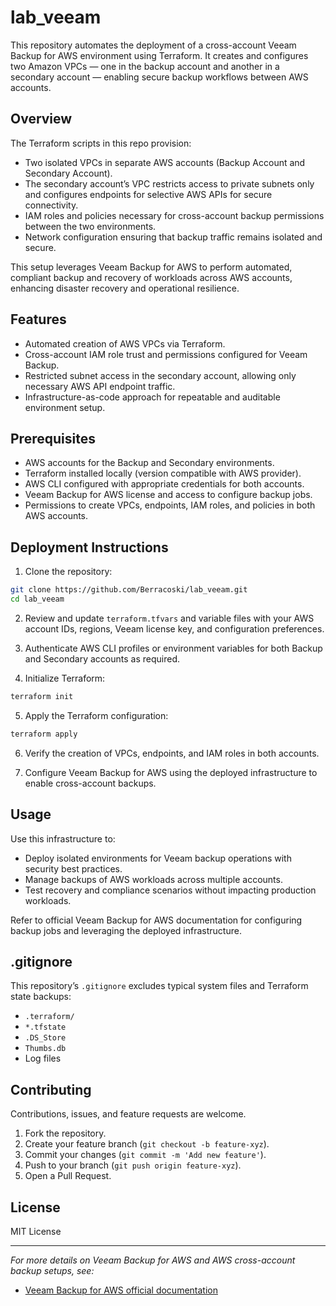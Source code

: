 # lab_veeam

This repository automates the deployment of a cross-account Veeam Backup for AWS environment using Terraform. It creates and configures two Amazon VPCs — one in the backup account and another in a secondary account — enabling secure backup workflows between AWS accounts.

## Overview

The Terraform scripts in this repo provision:

- Two isolated VPCs in separate AWS accounts (Backup Account and Secondary Account).
- The secondary account’s VPC restricts access to private subnets only and configures endpoints for selective AWS APIs for secure connectivity.
- IAM roles and policies necessary for cross-account backup permissions between the two environments.
- Network configuration ensuring that backup traffic remains isolated and secure.

This setup leverages Veeam Backup for AWS to perform automated, compliant backup and recovery of workloads across AWS accounts, enhancing disaster recovery and operational resilience.

## Features

- Automated creation of AWS VPCs via Terraform.
- Cross-account IAM role trust and permissions configured for Veeam Backup.
- Restricted subnet access in the secondary account, allowing only necessary AWS API endpoint traffic.
- Infrastructure-as-code approach for repeatable and auditable environment setup.

## Prerequisites

- AWS accounts for the Backup and Secondary environments.
- Terraform installed locally (version compatible with AWS provider).
- AWS CLI configured with appropriate credentials for both accounts.
- Veeam Backup for AWS license and access to configure backup jobs.
- Permissions to create VPCs, endpoints, IAM roles, and policies in both AWS accounts.

## Deployment Instructions

1. Clone the repository:
```bash
git clone https://github.com/Berracoski/lab_veeam.git
cd lab_veeam
```

2. Review and update `terraform.tfvars` and variable files with your AWS account IDs, regions, Veeam license key, and configuration preferences.

3. Authenticate AWS CLI profiles or environment variables for both Backup and Secondary accounts as required.

4. Initialize Terraform:
```bash
terraform init
```
5. Apply the Terraform configuration:
```bash
terraform apply
```

6. Verify the creation of VPCs, endpoints, and IAM roles in both accounts.

7. Configure Veeam Backup for AWS using the deployed infrastructure to enable cross-account backups.

## Usage

Use this infrastructure to:

- Deploy isolated environments for Veeam backup operations with security best practices.
- Manage backups of AWS workloads across multiple accounts.
- Test recovery and compliance scenarios without impacting production workloads.

Refer to official Veeam Backup for AWS documentation for configuring backup jobs and leveraging the deployed infrastructure.

## .gitignore

This repository’s `.gitignore` excludes typical system files and Terraform state backups:

- `.terraform/`
- `*.tfstate`
- `.DS_Store`
- `Thumbs.db`
- Log files

## Contributing

Contributions, issues, and feature requests are welcome.

1. Fork the repository.
2. Create your feature branch (`git checkout -b feature-xyz`).
3. Commit your changes (`git commit -m 'Add new feature'`).
4. Push to your branch (`git push origin feature-xyz`).
5. Open a Pull Request.

## License

MIT License

---

*For more details on Veeam Backup for AWS and AWS cross-account backup setups, see:*

- [Veeam Backup for AWS official documentation]([https://www.veeam.com/aws-backup.html](https://helpcenter.veeam.com/docs/vbaws/guide/welcome.html))
